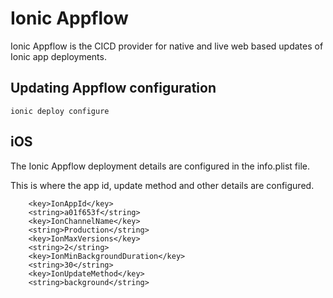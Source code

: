 # Ionic Appflow

Ionic Appflow is the CICD provider for native and live web based updates of Ionic app deployments.

## Updating Appflow configuration

```
ionic deploy configure
```

## iOS
The Ionic Appflow deployment details are configured in the info.plist file.

This is where the app id, update method and other details are configured.

```
	<key>IonAppId</key>
	<string>a01f653f</string>
	<key>IonChannelName</key>
	<string>Production</string>
	<key>IonMaxVersions</key>
	<string>2</string>
	<key>IonMinBackgroundDuration</key>
	<string>30</string>
	<key>IonUpdateMethod</key>
	<string>background</string>
```
